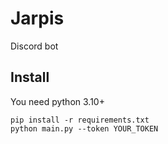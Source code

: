 # Jarpis
Discord bot

## Install
You need python 3.10+
```
pip install -r requirements.txt
python main.py --token YOUR_TOKEN
```
